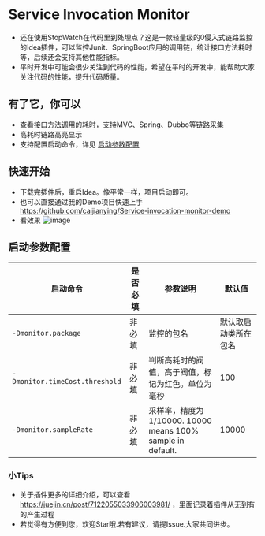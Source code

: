 # Service Invocation Monitor
* 还在使用StopWatch在代码里到处埋点？这是一款轻量级的0侵入式链路监控的Idea插件，可以监控Junit、SpringBoot应用的调用链，统计接口方法耗时等，后续还会支持其他性能指标。
* 平时开发中可能会很少关注到代码的性能，希望在平时的开发中，能帮助大家关注代码的性能，提升代码质量。
## 有了它，你可以
* 查看接口方法调用的耗时，支持MVC、Spring、Dubbo等链路采集
* 高耗时链路高亮显示
* 支持配置启动命令，详见 [启动参数配置](https://github.com/caijianying/Service-invocation-monitor/edit/main/README.md#%E5%90%AF%E5%8A%A8%E5%8F%82%E6%95%B0%E9%85%8D%E7%BD%AE)


## 快速开始
* 下载完插件后，重启Idea。像平常一样，项目启动即可。
* 也可以直接通过我的Demo项目快速上手 https://github.com/caijianying/Service-invocation-monitor-demo
* 看效果
 ![image](https://user-images.githubusercontent.com/25894814/192182495-b2962d10-a719-4e36-b153-d3c867417028.png)

## 启动参数配置
|  启动命令   |  是否必填  |参数说明  | 默认值  |
|  ----  | ----  | ----  | ----  |
| `-Dmonitor.package`  | 非必填 | 监控的包名 | 默认取启动类所在包名 |
| `-Dmonitor.timeCost.threshold` | 非必填 | 判断高耗时的阀值，高于阀值，标记为红色。单位为毫秒 | 100 |
| `-Dmonitor.sampleRate` | 非必填 | 采样率，精度为1/10000. 10000 means 100% sample in default. | 10000 |


### 小Tips
* 关于插件更多的详细介绍，可以查看 https://juejin.cn/post/7122055033906003981/ ，里面记录着插件从无到有的产生过程 
* 若觉得有方便到您，欢迎Star哦.若有建议，请提Issue.大家共同进步。
